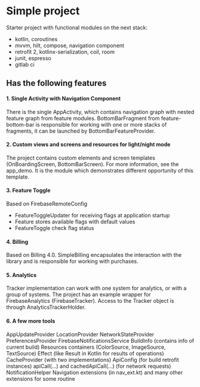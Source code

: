 # Simple project

Starter project with functional modules on the next stack:
+ kotlin, coroutines
+ mvvm, hilt, compose, navigation component
+ retrofit 2, kotlinx-serialization, coil, room
+ junit, espresso
+ gitlab ci

## Has the following features

#### 1. Single Activity with Navigation Component
There is the single AppActivity, which contains navigation graph with nested feature graph from feature modules.
BottomBarFragment from feature-bottom-bar is responsible for working with one or more stacks of fragments, 
it can be launched by BottomBarFeatureProvider.

#### 2. Custom views and screens and resources for light/night mode
The project contains custom elements and screen templates (OnBoardingScreen, BottomBarScreen). 
For more information, see the app_demo. It is the module which demonstrates different opportunity of this template.

#### 3. Feature Toggle
Based on FirebaseRemoteConfig
+ FeatureToggleUpdater for receiving flags at application startup
+ Feature stores available flags with default values
+ FeatureToggle check flag status

#### 4. Billing
Based on Billing 4.0. SimpleBilling encapsulates the interaction with the library and is responsible for working with purchases.

#### 5. Analytics
Tracker implementation can work with one system for analytics, or with a group of systems. 
The project has an example wrapper for FirebaseAnalytics (FirebaseTracker). 
Access to the Tracker object is through AnalyticsTrackerHolder.

#### 6. A few more tools
AppUpdateProvider
LocationProvider
NetworkStateProvider
PreferencesProvider
FirebaseNotificationsService
BuildInfo (contains info of current build)
Resources containers (ColorSource, ImageSource, TextSource)
Effect (like Result in Kotlin for results of operations)
CacheProvider (with two implementations)
ApiConfig (for build retrofit instances)
apiCall(...) and cachedApiCall(...) (for network requests)
NotificationHelper
Navigation extensions (in nav_ext.kt)
and many other extensions for some routine